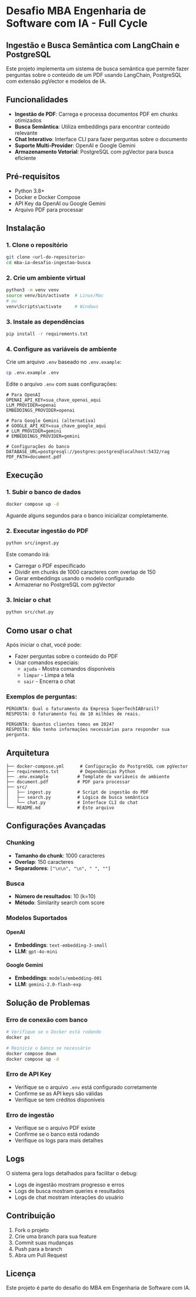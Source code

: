# Desafio MBA Engenharia de Software com IA - Full Cycle

## Ingestão e Busca Semântica com LangChain e PostgreSQL

Este projeto implementa um sistema de busca semântica que permite fazer perguntas sobre o conteúdo de um PDF usando LangChain, PostgreSQL com extensão pgVector e modelos de IA.

## Funcionalidades

- **Ingestão de PDF**: Carrega e processa documentos PDF em chunks otimizados
- **Busca Semântica**: Utiliza embeddings para encontrar conteúdo relevante
- **Chat Interativo**: Interface CLI para fazer perguntas sobre o documento
- **Suporte Multi-Provider**: OpenAI e Google Gemini
- **Armazenamento Vetorial**: PostgreSQL com pgVector para busca eficiente

## Pré-requisitos

- Python 3.8+
- Docker e Docker Compose
- API Key da OpenAI ou Google Gemini
- Arquivo PDF para processar

## Instalação

### 1. Clone o repositório
```bash
git clone <url-do-repositorio>
cd mba-ia-desafio-ingestao-busca
```

### 2. Crie um ambiente virtual
```bash
python3 -m venv venv
source venv/bin/activate  # Linux/Mac
# ou
venv\Scripts\activate     # Windows
```

### 3. Instale as dependências
```bash
pip install -r requirements.txt
```

### 4. Configure as variáveis de ambiente
Crie um arquivo `.env` baseado no `.env.example`:

```bash
cp .env.example .env
```

Edite o arquivo `.env` com suas configurações:

```env
# Para OpenAI
OPENAI_API_KEY=sua_chave_openai_aqui
LLM_PROVIDER=openai
EMBEDDINGS_PROVIDER=openai

# Para Google Gemini (alternativa)
# GOOGLE_API_KEY=sua_chave_google_aqui
# LLM_PROVIDER=gemini
# EMBEDDINGS_PROVIDER=gemini

# Configurações do banco
DATABASE_URL=postgresql://postgres:postgres@localhost:5432/rag
PDF_PATH=document.pdf
```

## Execução

### 1. Subir o banco de dados
```bash
docker compose up -d
```

Aguarde alguns segundos para o banco inicializar completamente.

### 2. Executar ingestão do PDF
```bash
python src/ingest.py
```

Este comando irá:
- Carregar o PDF especificado
- Dividir em chunks de 1000 caracteres com overlap de 150
- Gerar embeddings usando o modelo configurado
- Armazenar no PostgreSQL com pgVector

### 3. Iniciar o chat
```bash
python src/chat.py
```

## Como usar o chat

Após iniciar o chat, você pode:

- Fazer perguntas sobre o conteúdo do PDF
- Usar comandos especiais:
  - `ajuda` - Mostra comandos disponíveis
  - `limpar` - Limpa a tela
  - `sair` - Encerra o chat

### Exemplos de perguntas:
```
PERGUNTA: Qual o faturamento da Empresa SuperTechIABrazil?
RESPOSTA: O faturamento foi de 10 milhões de reais.

PERGUNTA: Quantos clientes temos em 2024?
RESPOSTA: Não tenho informações necessárias para responder sua pergunta.
```

## Arquitetura

```
├── docker-compose.yml      # Configuração do PostgreSQL com pgVector
├── requirements.txt        # Dependências Python
├── .env.example           # Template de variáveis de ambiente
├── document.pdf           # PDF para processar
├── src/
│   ├── ingest.py          # Script de ingestão do PDF
│   ├── search.py          # Lógica de busca semântica
│   └── chat.py            # Interface CLI do chat
└── README.md              # Este arquivo
```

## Configurações Avançadas

### Chunking
- **Tamanho do chunk**: 1000 caracteres
- **Overlap**: 150 caracteres
- **Separadores**: `["\n\n", "\n", " ", ""]`

### Busca
- **Número de resultados**: 10 (k=10)
- **Método**: Similarity search com score

### Modelos Suportados

#### OpenAI
- **Embeddings**: `text-embedding-3-small`
- **LLM**: `gpt-4o-mini`

#### Google Gemini
- **Embeddings**: `models/embedding-001`
- **LLM**: `gemini-2.0-flash-exp`

## Solução de Problemas

### Erro de conexão com banco
```bash
# Verifique se o Docker está rodando
docker ps

# Reinicie o banco se necessário
docker compose down
docker compose up -d
```

### Erro de API Key
- Verifique se o arquivo `.env` está configurado corretamente
- Confirme se as API keys são válidas
- Verifique se tem créditos disponíveis

### Erro de ingestão
- Verifique se o arquivo PDF existe
- Confirme se o banco está rodando
- Verifique os logs para mais detalhes

## Logs

O sistema gera logs detalhados para facilitar o debug:
- Logs de ingestão mostram progresso e erros
- Logs de busca mostram queries e resultados
- Logs de chat mostram interações do usuário

## Contribuição

1. Fork o projeto
2. Crie uma branch para sua feature
3. Commit suas mudanças
4. Push para a branch
5. Abra um Pull Request

## Licença

Este projeto é parte do desafio do MBA em Engenharia de Software com IA.